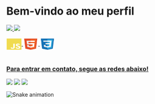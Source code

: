 # Bem-vindo ao meu perfil

<div>
  <a href="https://github.com/phasa15">
  <img height="180em" src="https://github-readme-stats.vercel.app/api?username=phasa15&show_icons=true&theme=tokyonight&include_all_commits=true&count_private=true"/>
  <img height="180em" src="https://github-readme-stats.vercel.app/api/top-langs/?username=phasa15&layout=compact&langs_count=6&theme=tokyonight"/>
</div>
<div style="display: inline_block"><br>
  <img align="center" alt="Js" height="30" width="40" src="https://raw.githubusercontent.com/devicons/devicon/master/icons/javascript/javascript-plain.svg">
  <img align="center" alt="HTML" height="30" width="40" src="https://raw.githubusercontent.com/devicons/devicon/master/icons/html5/html5-original.svg">
  <img align="center" alt="CSS" height="30" width="40" src="https://raw.githubusercontent.com/devicons/devicon/master/icons/css3/css3-original.svg">
</div>
 
 <br>
 
  ### Para entrar em contato, segue as redes abaixo!
 
<div> 
    <a href="https://www.instagram.com/phasa15/" target="_blank"><img src="https://img.shields.io/badge/-Instagram-%23E4405F?style=for-the-badge&logo=instagram&logoColor=white" target="_blank"></a>
  <a href = "mailto:pedroh_aquino@hotmail.com"><img src="https://img.shields.io/badge/-Outlook-%23333?style=for-the-badge&logo=gmail&logoColor=white" target="_blank"></a>
  <a href="https://www.linkedin.com/in/pedro-henrique-aquino-a56945162/" target="_blank"><img src="https://img.shields.io/badge/-LinkedIn-%230077B5?style=for-the-badge&logo=linkedin&logoColor=white" target="_blank"></a> 
 
  ![Snake animation](https://github.com/phasa15/phasa15/blob/output/github-contribution-grid-snake.svg)

</div>
